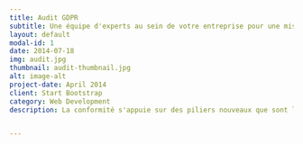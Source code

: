 ```yaml
---
title: Audit GDPR
subtitle: Une équipe d'experts au sein de votre entreprise pour une mise en conformité sans faille.
layout: default
modal-id: 1
date: 2014-07-18
img: audit.jpg
thumbnail: audit-thumbnail.jpg
alt: image-alt
project-date: April 2014
client: Start Bootstrap
category: Web Development
description: La conformité s'appuie sur des piliers nouveaux que sont la Privacy By Design, le Privacy Impact Assesment et l'Accountability. Auditer l'organisation qui collecte des informations personnelles signifie donner un diagnostic de sa capacité à organiser la gouvernance de ces données en fonction de ces obligations. </br></br><b>Audit de traitements</b></br></br>Pour piloter la conformité, améliorer les processus et inclure la privacy dans la gouvernance de ses données, il faut être en capacité d'identifier l'ensemble des traitements qui collectent et traitent les données personnelles. Cet audit permet de récupérer une cartographie des traitements et de pouvoir ainsi en auditer la conformité.</br></br><b>Audit de vos systèmes d'informations</b></br></br>Savoir où sont les données que vous collectez nécessitent de connaître votre système d'information. Croiser cette cartographie avec celle de vos traitements est l'unique moyen de pouvoir gérer les notifications obligatoires à effectuer auprès de l'autorité de contrôle et des personnes concernées en cas de failles de sécurité.</br></br><b>Audit de vos données non structurées</b></br></br>Le règlement concerne les informations personnelles collectées en traitement et qui peuvent impacter la vie privée des personnes concernées. Ces données peuvent être rassemblées ou non, sous une forme numérique ou non. Au travers de l'audit de vos traitements, nous identifierons la majorité des données que vous collectez quelques soient les supports de collecte, de conservation, de stockage, d'archivage ou de transfert. Néanmoins, nous savons que nous ne pourrons peut être pas être exhaustif concernant les données papier. En revanche, un audit des données numériques non structurées (non organisées dans des fichiers ou applications identifiés et localisés) peut être fait. C'est une façon efficace de faire un ménage salutaire pour la conformité.


---
```

